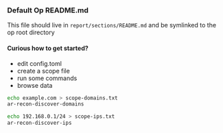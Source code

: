 ### Default Op README.md

This file should live in `report/sections/README.md` and be symlinked to the op root directory

#### Curious how to get started?

- edit config.toml
- create a scope file
- run some commands
- browse data

```bash
echo example.com > scope-domains.txt
ar-recon-discover-domains
```

```bash
echo 192.168.0.1/24 > scope-ips.txt
ar-recon-discover-ips
```
